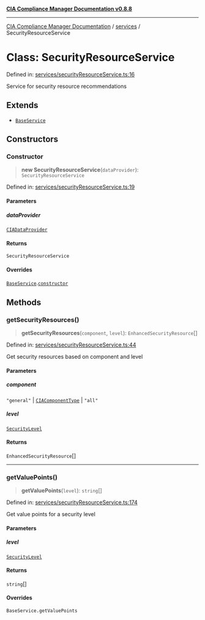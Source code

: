 [**CIA Compliance Manager Documentation v0.8.8**](../../README.md)

***

[CIA Compliance Manager Documentation](../../modules.md) / [services](../README.md) / SecurityResourceService

# Class: SecurityResourceService

Defined in: [services/securityResourceService.ts:16](https://github.com/Hack23/cia-compliance-manager/blob/67855c73d041b21b5f90a46884e0e48cd0961cda/src/services/securityResourceService.ts#L16)

Service for security resource recommendations

## Extends

- [`BaseService`](BaseService.md)

## Constructors

### Constructor

> **new SecurityResourceService**(`dataProvider`): `SecurityResourceService`

Defined in: [services/securityResourceService.ts:19](https://github.com/Hack23/cia-compliance-manager/blob/67855c73d041b21b5f90a46884e0e48cd0961cda/src/services/securityResourceService.ts#L19)

#### Parameters

##### dataProvider

[`CIADataProvider`](../../types/interfaces/CIADataProvider.md)

#### Returns

`SecurityResourceService`

#### Overrides

[`BaseService`](BaseService.md).[`constructor`](BaseService.md#constructor)

## Methods

### getSecurityResources()

> **getSecurityResources**(`component`, `level`): `EnhancedSecurityResource`[]

Defined in: [services/securityResourceService.ts:44](https://github.com/Hack23/cia-compliance-manager/blob/67855c73d041b21b5f90a46884e0e48cd0961cda/src/services/securityResourceService.ts#L44)

Get security resources based on component and level

#### Parameters

##### component

`"general"` | [`CIAComponentType`](../../types/type-aliases/CIAComponentType.md) | `"all"`

##### level

[`SecurityLevel`](../../index/type-aliases/SecurityLevel.md)

#### Returns

`EnhancedSecurityResource`[]

***

### getValuePoints()

> **getValuePoints**(`level`): `string`[]

Defined in: [services/securityResourceService.ts:174](https://github.com/Hack23/cia-compliance-manager/blob/67855c73d041b21b5f90a46884e0e48cd0961cda/src/services/securityResourceService.ts#L174)

Get value points for a security level

#### Parameters

##### level

[`SecurityLevel`](../../index/type-aliases/SecurityLevel.md)

#### Returns

`string`[]

#### Overrides

`BaseService.getValuePoints`
